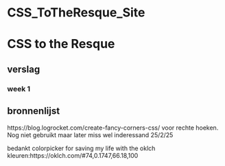 # CSS_ToTheResque_Site
 
<h1> CSS to the Resque</h1>
<h2>verslag</h2>
<h3>week 1</h3>


<h2> bronnenlijst </h2>
<p>https://blog.logrocket.com/create-fancy-corners-css/ voor rechte hoeken. Nog niet gebruikt maar later miss wel inderessand 25/2/25</p>

<p>bedankt colorpicker for saving my life with the oklch kleuren:https://oklch.com/#74,0.1747,66.18,100</p>
<p></p>